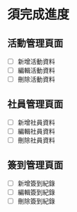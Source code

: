 # 須完成進度

## 活動管理頁面
- [ ] 新增活動資料
- [ ] 編輯活動資料
- [ ] 刪除活動資料 

## 社員管理頁面
- [ ] 新增社員資料
- [ ] 編輯社員資料
- [ ] 刪除社員資料 

## 簽到管理頁面
- [ ] 新增簽到紀錄
- [ ] 編輯簽到紀錄
- [ ] 刪除簽到紀錄